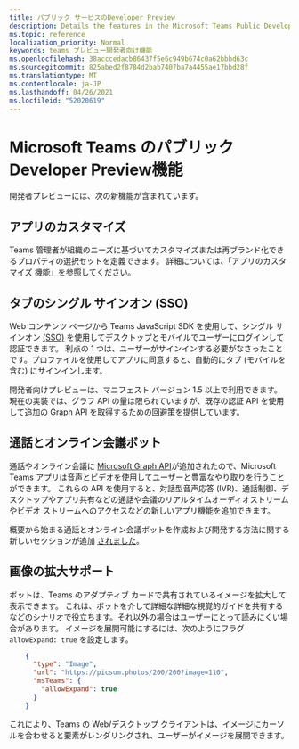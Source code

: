 ```yaml
---
title: パブリック サービスのDeveloper Preview
description: Details the features in the Microsoft Teams Public Developer Preview
ms.topic: reference
localization_priority: Normal
keywords: teams プレビュー開発者向け機能
ms.openlocfilehash: 38acccedacb86437f5e6c949b674c0a62bbbd63c
ms.sourcegitcommit: 825abed2f8784d2bab7407ba7a4455ae17bbd28f
ms.translationtype: MT
ms.contentlocale: ja-JP
ms.lasthandoff: 04/26/2021
ms.locfileid: "52020619"
---
```

# <a name="features-in-the-public-developer-preview-for-microsoft-teams"></a>Microsoft Teams のパブリック Developer Preview機能

開発者プレビューには、次の新機能が含まれています。

## <a name="app-customization"></a>アプリのカスタマイズ

Teams 管理者が組織のニーズに基づいてカスタマイズまたは再ブランド化できるプロパティの選択セットを定義できます。 詳細については、「アプリのカスタマイズ [機能」を参照してください](~/concepts/design/design-teams-app-overview.md)。

## <a name="tabs-single-sign-on-sso"></a>タブのシングル サインオン (SSO)

Web コンテンツ ページから Teams JavaScript SDK を使用して、シングル サインオン [(SSO)](~/tabs/how-to/authentication/auth-aad-sso.md) を使用してデスクトップとモバイルでユーザーにログインして認証できます。 利点の 1 つは、ユーザーがサインインする必要がなさったことです。プロファイルを使用してアプリに同意すると、自動的にタブ (モバイルを含む) にサインインします。

開発者向けプレビューは、マニフェスト バージョン 1.5 以上で利用できます。 現在の実装では、グラフ API の量は限られていますが、既存の認証 API を使用して追加の Graph API を取得するための回避策を提供しています。

## <a name="calls-and-online-meeting-bots"></a>通話とオンライン会議ボット

通話やオンライン会議に [Microsoft Graph API](/graph/api/resources/communications-api-overview?view=graph-rest-beta&preserve-view=true)が追加されたので、Microsoft Teams アプリは音声とビデオを使用してユーザーと豊富なやり取りを行うことができます。 これらの API を使用すると、対話型音声応答 (IVR)、通話制御、デスクトップやアプリ共有などの通話や会議のリアルタイムオーディオストリームやビデオ ストリームへのアクセスなどの新しいアプリ機能を追加できます。

概要から始まる通話とオンライン会議ボットを作成および開発する方法に関する新しいセクションが追加 [されました](~/bots/calls-and-meetings/calls-meetings-bots-overview.md)。


## <a name="image-enlarge-support"></a>画像の拡大サポート

ボットは、Teams のアダプティブ カードで共有されているイメージを拡大して表示できます。 これは、ボットを介して詳細な詳細な視覚的ガイドを共有するなどのシナリオで役立ちます。それ以外の場合はユーザーにとって読みにくい場合があります。 イメージを展開可能にするには、次のようにフラグ `allowExpand: true` を設定します。

```json
    {
      "type": "Image",
      "url": "https://picsum.photos/200/200?image=110",
      "msTeams": {
        "allowExpand": true
      }
    }
```
これにより、Teams の Web/デスクトップ クライアントは、イメージにカーソルを合わせると要素がレンダリングされ、ユーザーがイメージを展開できます。

